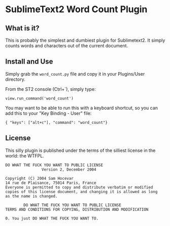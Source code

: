 # SublimeText2 Word Count Plugin

## What is it?

This is probably the simplest and dumbiest plugin for Sublimetext2. It simply
counts words and characters out of the current document.

## Install and Use

Simply grab the `word_count.py` file and copy it in your Plugins/User directory.

From the ST2 console (Ctrl+`), simply type:

    view.run_command('word_count')

You may want to be able to run this with a keyboard shortcut, so you can add
this to your "Key Binding - User" file:

    { "keys": ["alt+c"], "command": "word_count"}


## License

This silly plugin is published under the terms of the silliest license in the
world: the WTFPL.

    DO WHAT THE FUCK YOU WANT TO PUBLIC LICENSE
                    Version 2, December 2004

    Copyright (C) 2004 Sam Hocevar
    14 rue de Plaisance, 75014 Paris, France
    Everyone is permitted to copy and distribute verbatim or modified
    copies of this license document, and changing it is allowed as long
    as the name is changed.

            DO WHAT THE FUCK YOU WANT TO PUBLIC LICENSE
    TERMS AND CONDITIONS FOR COPYING, DISTRIBUTION AND MODIFICATION

    0. You just DO WHAT THE FUCK YOU WANT TO.
